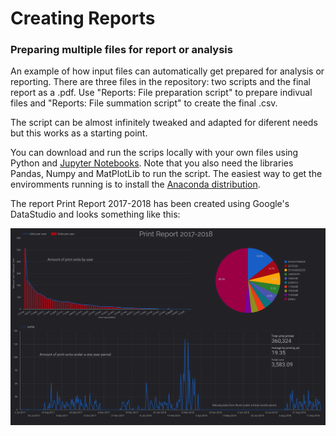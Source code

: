 # Creating Reports 
### Preparing multiple files for report or analysis
An example of how input files can automatically get prepared for analysis or reporting.
There are three files in the repository: two scripts and the final report as a .pdf. Use "Reports: File preparation script" to prepare indivual files and "Reports: File summation script" to create the final .csv.

The script can be almost infinitely tweaked and adapted for diferent needs but this works as a starting point.

You can download and run the scrips locally with your own files using Python and [Jupyter Notebooks](http://jupyter.org/). Note that you also need the libraries Pandas, Numpy and MatPlotLib to run the script. The easiest way to get the enviromments running is to install the [Anaconda distribution](https://www.anaconda.com/).

The report Print Report 2017-2018 has been created using Google's DataStudio and looks something like this:

![alt text](https://raw.githubusercontent.com/samuel-js/Create-Reports-file-prep-and-sum/master/img_report.png)



